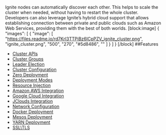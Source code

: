Ignite nodes can automatically discover each other. This helps to scale the cluster when needed, without having to restart the whole cluster. Developers can also leverage Ignite’s hybrid cloud support that allows establishing connection between private and public clouds such as Amazon Web Services, providing them with the best of both worlds. 
[block:image]
{
  "images": [
    {
      "image": [
        "https://files.readme.io/rd7KrI3TTPiBz6ICpPZV_ignite_cluster.png",
        "ignite_cluster.png",
        "500",
        "270",
        "#5d8486",
        ""
      ]
    }
  ]
}
[/block]
##Features
* [Cluster APIs](doc:cluster) 
* [Cluster Groups](doc:cluster-groups) 
* [Leader Election](doc:leader-election) 
* [Cluster Configuration](doc:cluster-config) 
* [Zero Deployment](doc:zero-deployment) 
* [Deployment Modes](doc:deployment-modes) 
* [Resource Injection](doc:resource-injection) 
* [Amazon AWS Integration](doc:aws-config) 
* [Google Cloud Integration](doc:gce-configuration) 
* [JClouds Integration](doc:generic-cloud-configuration) 
* [Network Configuration](doc:network-config) 
* [Docker Deployment](doc:docker-deployment) 
* [Mesos Deployment](doc:mesos-deployment) 
* [YARN Deployment](doc:yarn-deployment) 
* [SSL\TLS](doc:ssltls)